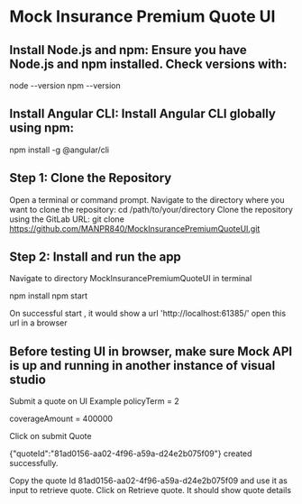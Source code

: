 # Mock Insurance Premium Quote UI

## Install Node.js and npm: Ensure you have Node.js and npm installed. Check versions with:

node --version
npm --version

## Install Angular CLI: Install Angular CLI globally using npm:

npm install -g @angular/cli

## Step 1: Clone the Repository
Open a terminal or command prompt. Navigate to the directory where you want to clone the repository: cd /path/to/your/directory Clone the repository using the GitLab URL: 
git clone https://github.com/MANPR840/MockInsurancePremiumQuoteUI.git


## Step 2: Install and run the app
Navigate to directory MockInsurancePremiumQuoteUI in terminal

npm install
npm start

On successful start , it would show a url 'http://localhost:61385/'
open this url in a browser

## Before testing UI in browser, make sure Mock API is up and running in another instance of visual studio 


Submit a quote on UI 
Example policyTerm = 2

coverageAmount = 400000

Click on submit Quote

{"quoteId":"81ad0156-aa02-4f96-a59a-d24e2b075f09"} created successfully.


Copy the quote Id 81ad0156-aa02-4f96-a59a-d24e2b075f09 and use it as input to retrieve quote. Click on Retrieve quote. It should show quote details






